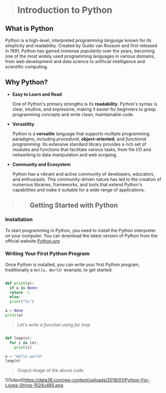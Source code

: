 > # Introduction to Python

## **What is Python**

Python is a high-level, interpreted *programming language* known for its simplicity and readability. Created by Guido van Rossum and first released in 1991, Python has gained immense *popularity* over the years, becoming one of the most widely used programming languages in various domains, from web development and data science to artificial intelligence and scientific computing.

## **Why Python?**

- **Easy to Learn and Read**

  One of Python's primary strengths is its **readability**. Python's syntax is clear, intuitive, and expressive, making it easier for beginners to grasp programming concepts and write clean, maintainable code.

- **Versatility**

  Python is a **versatile** language that supports multiple programming paradigms, including *procedural*, **object-oriented**, and _functional programming_. Its extensive standard library provides a rich set of modules and functions that facilitate various tasks, from file I/O and networking to data manipulation and web scraping.

- **Community and Ecosystem**

  Python has a vibrant and active community of developers, educators, and enthusiasts. This community-driven nature has led to the creation of numerous libraries, frameworks, and tools that extend Python's capabilities and make it suitable for a wide range of applications.

>> ## **Getting Started with Python**

### **Installation**

To start programming in Python, you need to install the Python interpreter on your computer. You can download the latest version of Python from the official website [Python.org][1]

[1]: <https://www.python.org>

### **Writing Your First Python Program**

Once Python is installed, you can write your first Python program, traditionally a  `Hello, World!` example, to get started:

```python

def print(a):
  if a is None:
  return -1
  else:
  print("hi")

a = None
print(a)
```
> *Let's write a function using for loop*

```python

def loop(n):
  for i in (n):
    print(i)

n = "Hello world"
loop(n)
```

> Output image of the above code

![Output]<https://data36.com/wp-content/uploads/2018/01/Python-For-Loops-String-1024x485.png>

